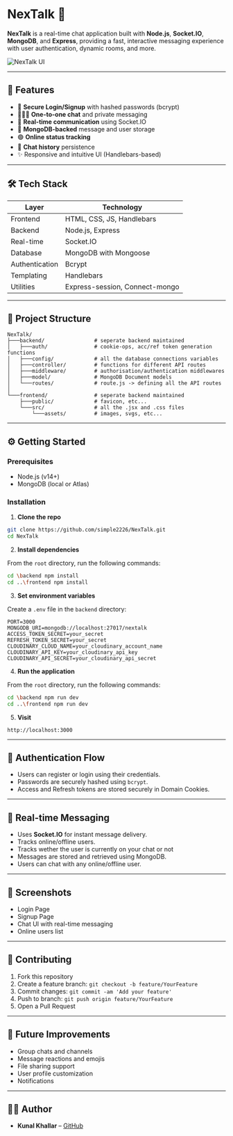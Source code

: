 # NexTalk 💬

**NexTalk** is a real-time chat application built with **Node.js**, **Socket.IO**, **MongoDB**, and **Express**, providing a fast, interactive messaging experience with user authentication, dynamic rooms, and more.

![NexTalk UI](https://github.com/simple2226/NexTalk/assets/preview-image.png) <!-- Replace with a real screenshot if available -->

---

## 🚀 Features

- 🔐 **Secure Login/Signup** with hashed passwords (bcrypt)
- 🧑‍🤝‍🧑 **One-to-one chat** and private messaging
- 💬 **Real-time communication** using Socket.IO
- 📁 **MongoDB-backed** message and user storage
- 🟢 **Online status tracking**
- 📜 **Chat history** persistence
- ✨ Responsive and intuitive UI (Handlebars-based)

---

## 🛠️ Tech Stack

| Layer         | Technology            |
|---------------|------------------------|
| Frontend      | HTML, CSS, JS, Handlebars |
| Backend       | Node.js, Express       |
| Real-time     | Socket.IO              |
| Database      | MongoDB with Mongoose  |
| Authentication| Bcrypt                 |
| Templating    | Handlebars             |
| Utilities     | Express-session, Connect-mongo |

---

## 📁 Project Structure

```
NexTalk/
├───backend/                # seperate backend maintained
│   ├───auth/               # cookie-ops, acc/ref token generation functions
│   ├───config/             # all the database connections variables
│   ├───controller/         # functions for different API routes
│   ├───middleware/         # authorisation/authentication middlewares
│   ├───model/              # MongoDB Document models
│   └───routes/             # route.js -> defining all the API routes
│
└───frontend/               # seperate backend maintained
    ├───public/             # favicon, etc...
    └───src/                # all the .jsx and .css files
        └───assets/         # images, svgs, etc...
```

---

## ⚙️ Getting Started

### Prerequisites

- Node.js (v14+)
- MongoDB (local or Atlas)

### Installation

1. **Clone the repo**

```bash
git clone https://github.com/simple2226/NexTalk.git
cd NexTalk
```

2. **Install dependencies**

From the `root` directory, run the following commands:

```bash
cd \backend npm install
cd ..\frontend npm install
```

3. **Set environment variables**

Create a `.env` file in the `backend` directory:

```env
PORT=3000
MONGODB_URI=mongodb://localhost:27017/nextalk
ACCESS_TOKEN_SECRET=your_secret
REFRESH_TOKEN_SECRET=your_secret
CLOUDINARY_CLOUD_NAME=your_cloudinary_account_name
CLOUDINARY_API_KEY=your_cloudinary_api_key
CLOUDINARY_API_SECRET=your_cloudinary_api_secret
```

4. **Run the application**

From the `root` directory, run the following commands:

```bash
cd \backend npm run dev
cd ..\frontend npm run dev
```

5. **Visit**

```
http://localhost:3000
```

---

## 🔐 Authentication Flow

- Users can register or login using their credentials.
- Passwords are securely hashed using `bcrypt`.
- Access and Refresh tokens are stored securely in Domain Cookies.

---

## 💬 Real-time Messaging

- Uses **Socket.IO** for instant message delivery.
- Tracks online/offline users.
- Tracks wether the user is currently on your chat or not
- Messages are stored and retrieved using MongoDB.
- Users can chat with any online/offline user.

---

## 📸 Screenshots

<!-- Add actual screenshots if available -->
- Login Page
- Signup Page
- Chat UI with real-time messaging
- Online users list

---

## 🙌 Contributing

1. Fork this repository
2. Create a feature branch: `git checkout -b feature/YourFeature`
3. Commit changes: `git commit -am 'Add your feature'`
4. Push to branch: `git push origin feature/YourFeature`
5. Open a Pull Request

---

## 🧠 Future Improvements

- Group chats and channels
- Message reactions and emojis
- File sharing support
- User profile customization
- Notifications

---

## 🧑‍💻 Author

- **Kunal Khallar** – [GitHub](https://github.com/simple2226)